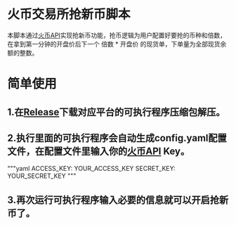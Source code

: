 # 火币交易所抢新币脚本
本脚本通过[火币API](https://www.htx.com/zh-cn/opend/)实现抢新币功能，抢币逻辑为用户配置好要抢的币种和倍数，在拿到第一分钟的开盘价后下一个 倍数 * 开盘价 的现货单，下单量为全部现货余额的整数。

# 简单使用
## 1.在[Release](https://github.com/DGxg9420/huobiBuyNewCoin/releases/latest)下载对应平台的可执行程序压缩包解压。

## 2.执行里面的可执行程序会自动生成config.yaml配置文件，在配置文件里输入你的[火币API](https://www.htx.com/zh-cn/opend/) Key。

"""yaml
ACCESS_KEY: YOUR_ACCESS_KEY
SECRET_KEY: YOUR_SECRET_KEY
"""

## 3.再次运行可执行程序输入必要的信息就可以开启抢新币了。
